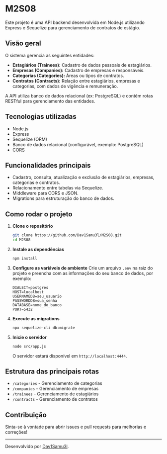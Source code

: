 # M2S08

Este projeto é uma API backend desenvolvida em Node.js utilizando Express e Sequelize para gerenciamento de contratos de estágio.

## Visão geral

O sistema gerencia as seguintes entidades:
- **Estagiários (Trainees):** Cadastro de dados pessoais de estagiários.
- **Empresas (Companies):** Cadastro de empresas e responsáveis.
- **Categorias (Categories):** Áreas ou tipos de contratos.
- **Contratos (Contracts):** Relação entre estagiários, empresas e categorias, com dados de vigência e remuneração.

A API utiliza banco de dados relacional (ex: PostgreSQL) e contém rotas RESTful para gerenciamento das entidades.

## Tecnologias utilizadas

- Node.js
- Express
- Sequelize (ORM)
- Banco de dados relacional (configurável, exemplo: PostgreSQL)
- CORS

## Funcionalidades principais

- Cadastro, consulta, atualização e exclusão de estagiários, empresas, categorias e contratos.
- Relacionamento entre tabelas via Sequelize.
- Middleware para CORS e JSON.
- Migrations para estruturação do banco de dados.

## Como rodar o projeto

1. **Clone o repositório**
   ```bash
   git clone https://github.com/Dav1Samu3l/M2S08.git
   cd M2S08
   ```

2. **Instale as dependências**
   ```bash
   npm install
   ```

3. **Configure as variáveis de ambiente**
   Crie um arquivo `.env` na raiz do projeto e preencha com as informações do seu banco de dados, por exemplo:
   ```
   DIALECT=postgres
   HOST=localhost
   USERNAMEDB=seu_usuario
   PASSWORDDB=sua_senha
   DATABASE=nome_do_banco
   PORT=5432
   ```

4. **Execute as migrations**
   ```bash
   npx sequelize-cli db:migrate
   ```

5. **Inicie o servidor**
   ```bash
   node src/app.js
   ```
   O servidor estará disponível em `http://localhost:4444`.

## Estrutura das principais rotas

- `/categories` - Gerenciamento de categorias
- `/companies` - Gerenciamento de empresas
- `/trainees` - Gerenciamento de estagiários
- `/contracts` - Gerenciamento de contratos

## Contribuição

Sinta-se à vontade para abrir issues e pull requests para melhorias e correções!

---
Desenvolvido por [Dav1Samu3l](https://github.com/Dav1Samu3l).
